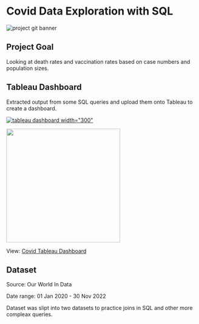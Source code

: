 # Covid Data Exploration with SQL
![project git banner](https://user-images.githubusercontent.com/88495091/209364818-bbcfe961-c0c5-4835-9eee-624498318f16.png)

## Project Goal
Looking at death rates and vaccination rates based on case numbers and population sizes.

## Tableau Dashboard
Extracted output from some SQL queries and upload them onto Tableau to create a dashboard.

[![tableau dashboard](https://user-images.githubusercontent.com/88495091/209373499-cc685178-3bac-4924-a6bb-31cc897d340d.PNG) width="300"](https://public.tableau.com/views/CovidDashboard_16700849061050/Dashboard1?:language=en-GB&:display_count=n&:origin=viz_share_link)

<div id="dashboard" align="left">
  <a href="https://public.tableau.com/views/CovidDashboard_16700849061050/Dashboard1?:language=en-GB&:display_count=n&:origin=viz_share_link">
    <img src=src="https://user-images.githubusercontent.com/88495091/209373499-cc685178-3bac-4924-a6bb-31cc897d340d.PNG" width="300"/>
  </a>
</div>


View: <a href="https://public.tableau.com/views/CovidDashboard_16700849061050/Dashboard1?:language=en-GB&:display_count=n&:origin=viz_share_link"> Covid Tableau Dashboard
  </a>

## Dataset

Source: Our World In Data 

Date range: 01 Jan 2020 - 30 Nov 2022

Dataset was slipt into two datasets to practice joins in SQL and other more compleax queries.

